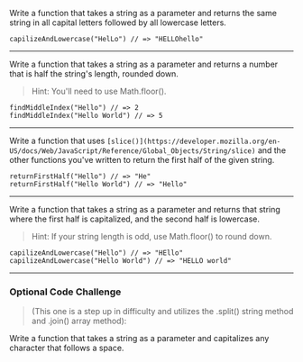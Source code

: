 Write a function that takes a string as a parameter and returns the same string in all capital letters followed by all lowercase letters.

```
capilizeAndLowercase("HelLo") // => "HELLOhello"

```

---

Write a function that takes a string as a parameter and returns a number that is half the string's length, rounded down.

> Hint: You'll need to use Math.floor().
> 

```
findMiddleIndex("Hello") // => 2
findMiddleIndex("Hello World") // => 5

```

---

Write a function that uses `[slice()](https://developer.mozilla.org/en-US/docs/Web/JavaScript/Reference/Global_Objects/String/slice)` and the other functions you've written to return the first half of the given string.

```
returnFirstHalf("Hello") // => "He"
returnFirstHalf("Hello World") // => "Hello"

```

---

Write a function that takes a string as a parameter and returns that string where the first half is capitalized, and the second half is lowercase.

> Hint: If your string length is odd, use Math.floor() to round down.
> 

```
capilizeAndLowercase("Hello") // => "HEllo"
capilizeAndLowercase("Hello World") // => "HELLO world"

```

---

### **Optional Code Challenge**

> (This one is a step up in difficulty and utilizes the .split() string method and .join() array method):
> 

Write a function that takes a string as a parameter and capitalizes any character that follows a space.